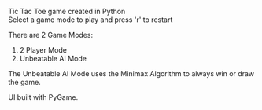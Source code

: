 Tic Tac Toe game created in Python  
Select a game mode to play and press 'r' to restart

There are 2 Game Modes:
1) 2 Player Mode
2) Unbeatable AI Mode

The Unbeatable AI Mode uses the Minimax Algorithm to always win or draw the game.

UI built with PyGame.

